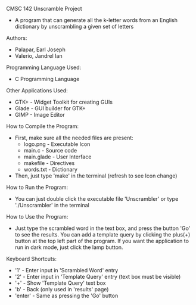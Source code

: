 CMSC 142 Unscramble Project
- A program that can generate all the k-letter words from an English dictionary by unscrambling a given set of letters
  
Authors:
- Palapar, Earl Joseph
- Valerio, Jandrel Ian
  
Programming Language Used:
- C Programming Language

Other Applications Used:
- GTK+ - Widget Toolkit for creating GUIs
- Glade - GUI builder for GTK+
- GIMP - Image Editor
  
How to Compile the Program:
- First, make sure all the needed files are present:
	- logo.png - Executable Icon
	- main.c - Source code
	- main.glade - User Interface
	- makefile - Directives
	- words.txt - Dictionary
- Then, just type 'make' in the terminal (refresh to see Icon change)
  
How to Run the Program:
- You can just double click the executable file 'Unscrambler' or type './Unscrambler' in the terminal
  
How to Use the Program:
- Just type the scrambled word in the text box, and press the button 'Go' to see the results. You can add a template query by clicking the plus(+) button at the top left part of the program. If you want the application to run in dark mode, just click the lamp button.
  
Keyboard Shortcuts:
- '1' - Enter input in 'Scrambled Word' entry
- '2' - Enter input in 'Template Query' entry (text box must be visible)
- '+' - Show 'Template Query' text box
- 'b' - Back (only used in 'results' page)
- 'enter' - Same as pressing the 'Go' button
